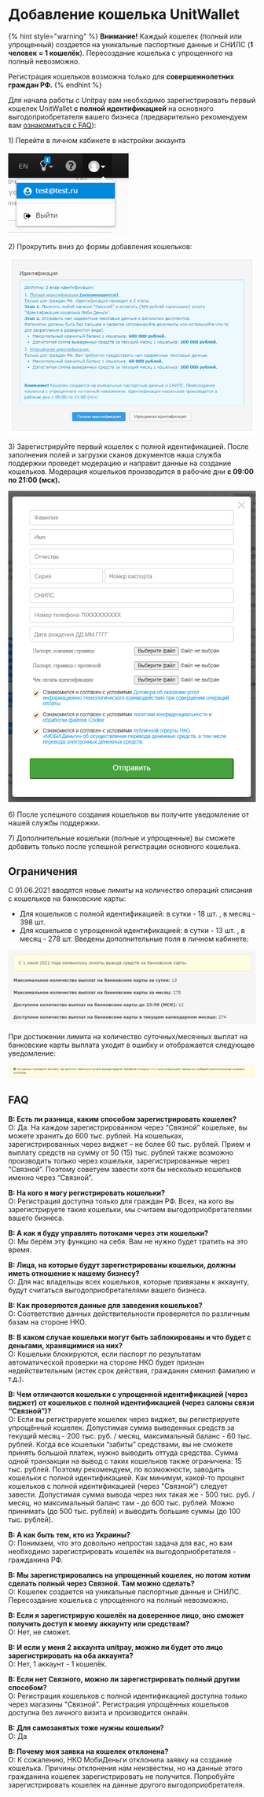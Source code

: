 # Добавление кошелька UnitWallet

{% hint style="warning" %}
**Внимание!** Каждый кошелек \(полный или упрощенный\) создается на уникальные паспортные данные и СНИЛС \(**1 человек = 1 кошелёк**\). Пересоздание кошелька с упрощенного на полный невозможно.

Регистрация кошельков возможна только для **совершеннолетних граждан РФ.**
{% endhint %}

Для начала работы с Unitpay вам необходимо зарегистрировать первый кошелек UnitWallet **с полной идентификацией** на основного выгодоприобретателя вашего бизнеса \(предварительно рекомендуем вам [ознакомиться с FAQ](https://help.unitpay.money/unitpay-management/dobavlenie-koshelka-unitwallet#faq)\):

1\) Перейти в личном кабинете в настройки аккаунта 

![](../.gitbook/assets/2021-01-27_151056.png)

2\) Прокрутить вниз до формы добавления кошельков:

![](../.gitbook/assets/skrin-lk.png)

3\) Зарегистрируйте первый кошелек с полной идентификацией. После заполнения полей и загрузки сканов документов наша служба поддержки проведет модерацию и направит данные на создание кошельков. Модерация кошельков производится в рабочие дни **с 09:00 по 21:00 \(мск\).**

![](../.gitbook/assets/2021-01-27_151353.png)

6\) После успешного создания кошельков вы получите уведомление от нашей службы поддержки.

7\) Дополнительные кошельки \(полные и упрощенные\) вы сможете добавить только после успешной регистрации основного кошелька.

## Ограничения

С 01.06.2021 вводятся новые лимиты на количество операций списания с кошельков на банковские карты:

* Для кошельков с полной идентификацией: в сутки - 18 шт. , в месяц - 398 шт.
* Для кошельков с упрощенной идентификацией: в сутки - 13 шт. , в месяц - 278 шт.  Введены дополнительные поля в личном кабинете:

![](../.gitbook/assets/image-20210706-103510.png)

При достижении лимита на количество суточных/месячных выплат на банковские карты выплата уходит в ошибку и отображается следующее уведомление:

![](../.gitbook/assets/image-20210706-112424.png)

## FAQ

**В: Есть ли разница, каким способом зарегистрировать кошелек?**   
О: Да. На каждом зарегистрированном через “Связной” кошельке, вы можете хранить до 600 тыс. рублей. На кошельках, зарегистрированных через виджет – не более 60 тыс. рублей. Прием и выплату средств на сумму от 50 \(15\) тыс. рублей также возможно производить только через кошельки, зарегистрированные через “Связной”. Поэтому советуем завести хотя бы несколько кошельков именно через “Связной”.  
  
**В: На кого я могу регистрировать кошельки?**  
О: Регистрация доступна только для граждан РФ. Всех, на кого вы зарегистрируете такие кошельки, мы считаем выгодоприобретателями вашего бизнеса.

**В: А как я буду управлять потоками через эти кошельки?**  
О: Мы берём эту функцию на себя. Вам не нужно будет тратить на это время.

**В: Лица, на которые будут зарегистрированы кошельки, должны иметь отношение к нашему бизнесу?**  
О: Для нас владельцы всех кошельков, которые привязаны к аккаунту, будут считаться выгодоприобретателями вашего бизнеса.

**В: Как проверяются данные для заведения кошельков?**  
О: Соответствие данных действительности проверяется по различным базам на стороне НКО.   
  
**В: В каком случае кошельки могут быть заблокированы и что будет с деньгами, хранящимися на них?**   
О: Кошельки блокируются, если паспорт по результатам автоматической проверки на стороне НКО будет признан недействительным \(истек срок действия, гражданин сменил фамилию и т.д.\).  
  
**В: Чем отличаются кошельки с упрощенной идентификацией \(через виджет\) от кошельков с полной идентификацией \(через салоны связи “Связной”\)?**  
О: Если вы регистрируете кошелек через виджет, вы регистрируете упрощённый кошелек. Допустимая сумма выведенных средств за текущий месяц - 200 тыс. руб. / месяц, максимальный баланс - 60 тыс. рублей. Когда все кошельки “забиты” средствами, вы не сможете принять большой платеж, нужно выводить оттуда средства. Сумма одной транзакции на вывод с таких кошельков также ограничена: 15 тыс. рублей. Поэтому рекомендуем, по возможности, заводить кошельки с полной идентификацией. Как минимум, какой-то процент кошельков с полной идентификацией \(через "Связной"\) следует завести. Допустимая сумма вывода через них такая же - 500 тыс. руб. / месяц, но максимальный баланс там - до 600 тыс. рублей. Можно принимать \(до 500 тыс. рублей\) и выводить большие суммы \(до 100 тыс. рублей\).  
  
**В: А как быть тем, кто из Украины?**   
О: Понимаем, что это довольно непростая задача для вас, но вам необходимо зарегистрировать кошелёк на выгодоприобретателя - гражданина РФ.  
  
**В: Мы зарегистрировались на упрощенный кошелек, но потом хотим сделать полный через Связной. Там можно сделать?**   
О: Кошелек создается на уникальные паспортные данные и СНИЛС. Пересоздание кошелька с упрощенного на полный невозможно.

**В: Если я зарегистрирую кошелёк на доверенное лицо, оно сможет получить доступ к моему аккаунту или средствам?**   
О: Нет, не сможет.

**В: И если у меня 2 аккаунта unitpay, можно ли будет это лицо зарегистрировать на оба аккаунта?**   
О: Нет, 1 аккаунт - 1 кошелёк.

**В: Если нет Связного, можно ли зарегистрировать полный другим способом?**   
О: Регистрация кошельков с полной идентификацией доступна только через магазины "Связной". Регистрация упрощённых кошельков доступна без личного визита и производится онлайн.

**В: Для самозанятых тоже нужны кошельки?**   
О: Да

**В: Почему моя заявка на кошелек отклонена?**  
О: К сожалению, НКО МобиДеньги отклонила заявку на создание кошелька. Причины отклонения нам неизвестны, но на данные этого гражданина кошелек зарегистрировать не получится. Попробуйте зарегистрировать кошелек на данные другого выгодоприобретателя.

